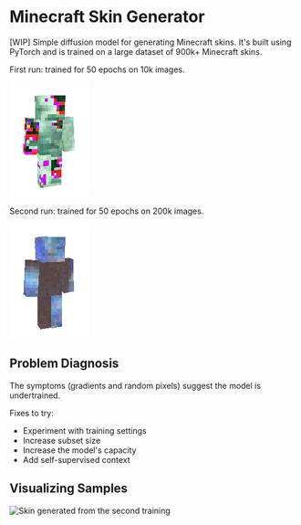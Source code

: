 # Minecraft Skin Generator

[WIP] Simple diffusion model for generating Minecraft skins. It's built using PyTorch and is trained on a large dataset of 900k+ Minecraft skins.

First run:
trained for 50 epochs on 10k images.

![Skin generated from the first training](assets/diffuser.png)

Second run:
trained for 50 epochs on 200k images.

![Skin generated from the second training](assets/diffuser_2.png)

## Problem Diagnosis
The symptoms (gradients and random pixels) suggest the model is undertrained.

Fixes to try:
* Experiment with training settings 
* Increase subset size
* Increase the model's capacity
* Add self-supervised context


## Visualizing Samples
![Skin generated from the second training](assets/generation_process.gif)
